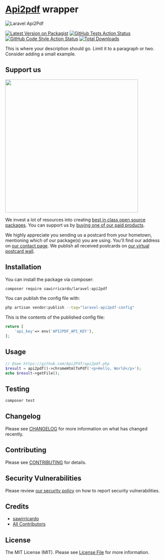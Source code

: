 # [Api2pdf](https://api2pdf.com) wrapper

![Laravel Api2Pdf](https://banners.beyondco.de/laravel-api2pdf.png?theme=light&packageManager=composer+require&packageName=sawirricardo%2Flaravel-api2pdf&pattern=bankNote&style=style_1&description=Use+Api2Pdf+in+your+Laravel+apps&md=1&showWatermark=0&fontSize=100px&images=https%3A%2F%2Flaravel.com%2Fimg%2Flogomark.min.svg)

[![Latest Version on Packagist](https://img.shields.io/packagist/v/sawirricardo/laravel-api2pdf.svg?style=flat-square)](https://packagist.org/packages/sawirricardo/laravel-api2pdf)
[![GitHub Tests Action Status](https://img.shields.io/github/workflow/status/sawirricardo/laravel-api2pdf/run-tests?label=tests)](https://github.com/sawirricardo/laravel-api2pdf/actions?query=workflow%3Arun-tests+branch%3Amain)
[![GitHub Code Style Action Status](https://img.shields.io/github/workflow/status/sawirricardo/laravel-api2pdf/Check%20&%20fix%20styling?label=code%20style)](https://github.com/sawirricardo/laravel-api2pdf/actions?query=workflow%3A"Check+%26+fix+styling"+branch%3Amain)
[![Total Downloads](https://img.shields.io/packagist/dt/sawirricardo/laravel-api2pdf.svg?style=flat-square)](https://packagist.org/packages/sawirricardo/laravel-api2pdf)

This is where your description should go. Limit it to a paragraph or two. Consider adding a small example.

## Support us

[<img src="https://github-ads.s3.eu-central-1.amazonaws.com/laravel-api2pdf.jpg?t=1" width="419px" />](https://spatie.be/github-ad-click/laravel-api2pdf)

We invest a lot of resources into creating [best in class open source packages](https://spatie.be/open-source). You can support us by [buying one of our paid products](https://spatie.be/open-source/support-us).

We highly appreciate you sending us a postcard from your hometown, mentioning which of our package(s) you are using. You'll find our address on [our contact page](https://spatie.be/about-us). We publish all received postcards on [our virtual postcard wall](https://spatie.be/open-source/postcards).

## Installation

You can install the package via composer:

```bash
composer require sawirricardo/laravel-api2pdf
```

You can publish the config file with:

```bash
php artisan vendor:publish --tag="laravel-api2pdf-config"
```

This is the contents of the published config file:

```php
return [
    'api_key'=> env('API2PDF_API_KEY'),
];
```

## Usage

```php
// @see https://github.com/Api2Pdf/api2pdf.php
$result = api2pdf()->chromeHtmlToPdf('<p>Hello, World</p>');
echo $result->getFile();
```

## Testing

```bash
composer test
```

## Changelog

Please see [CHANGELOG](CHANGELOG.md) for more information on what has changed recently.

## Contributing

Please see [CONTRIBUTING](https://github.com/spatie/.github/blob/main/CONTRIBUTING.md) for details.

## Security Vulnerabilities

Please review [our security policy](../../security/policy) on how to report security vulnerabilities.

## Credits

-   [sawirricardo](https://github.com/sawirricardo)
-   [All Contributors](../../contributors)

## License

The MIT License (MIT). Please see [License File](LICENSE.md) for more information.

